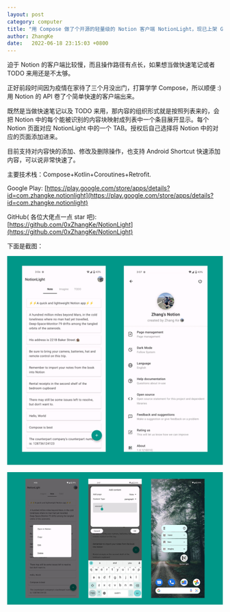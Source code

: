 ```yaml
---
layout: post
category: computer
title: "用 Compose 做了个开源的轻量级的 Notion 客户端 NotionLight，现已上架 Google Play。"
author: ZhangKe
date:   2022-06-18 23:15:03 +0800
---
```


迫于 Notion 的客户端比较慢，而且操作路径有点长，如果想当做快速笔记或者 TODO 来用还是不太够。

正好前段时间因为疫情在家待了三个月没出门，打算学学 Compose，所以顺便 :) 用 Notion 的 API 卷了个简单快速的客户端出来。

既然是当做快速笔记以及 TODO 来用，那内容的组织形式就是按照列表来的，会把 Notion 中的每个能被识别的内容块映射成列表中一个条目展开显示。每个 Notion 页面对应 NotionLight 中的一个 TAB。授权后自己选择将 Notion 中的对应的页面添加进来。

目前支持对内容快的添加、修改及删除操作，也支持 Android Shortcut 快速添加内容，可以说非常快速了。

主要技术栈：Compose+Kotlin+Coroutines+Retrofit.

Google Play: [https://play.google.com/store/apps/details?id=com.zhangke.notionlight](https://play.google.com/store/apps/details?id=com.zhangke.notionlight)

GitHub( 各位大佬点一点 star 吧): [https://github.com/0xZhangKe/NotionLight](https://github.com/0xZhangKe/NotionLight)

下面是截图：

![](/assets/img/post/notionlight/main_setting.png)

![](/assets/img/post/notionlight/op.png)

